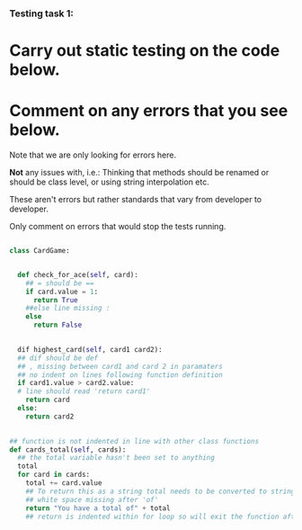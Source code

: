### Testing task 1:

# Carry out static testing on the code below.
# Comment on any errors that you see below.

Note that we are only looking for errors here.

**Not** any issues with, i.e.: 
Thinking that methods should be renamed or should be class level, or using string interpolation etc. 

These aren't errors but rather standards that vary from developer to developer. 

Only comment on errors that would stop the tests running.

```python

class CardGame:


  def check_for_ace(self, card):
    ## = should be ==
    if card.value = 1:
      return True
    ##else line missing :
    else
      return False
   

  dif highest_card(self, card1 card2):
  ## dif should be def
  ## , missing between card1 and card 2 in paramaters
  ## no indent on lines following function definition
  if card1.value > card2.value:
  # line should read 'return card1'
    return card
  else:
    return card2
  

## function is not indented in line with other class functions
def cards_total(self, cards):
  ## the total variable hasn't been set to anything
  total
  for card in cards:
    total += card.value
    ## To return this as a string total needs to be converted to string i.e str(total)
    ## white space missing after 'of'
    return "You have a total of" + total
    ## return is indented within for loop so will exit the function after only one cycle
  
```

